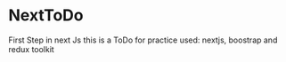 # NextToDo

First Step in next Js 
this is a ToDo for practice 
used: nextjs, boostrap and redux toolkit
